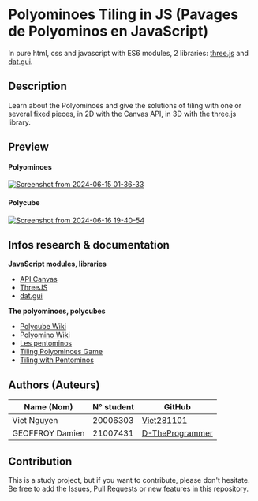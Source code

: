 # Polyominoes Tiling in JS (Pavages de Polyominos en JavaScript)

In pure html, css and javascript with ES6 modules, 2 libraries: [three.js](https://threejs.org/) and [dat.gui](https://github.com/dataarts/dat.gui).

## Description

Learn about the Polyominoes and give the solutions of tiling with one or several fixed pieces, in 2D with the Canvas API, in 3D with the three.js library.

## Preview

#### Polyominoes
[![Screenshot from 2024-06-15 01-36-33](https://github.com/Viet281101/PolyominosTiling/assets/77735678/45a08b7c-ded8-49f6-a119-1759ea16dbe9)](https://github.com/Viet281101/PolyominosTiling/wiki#polyominoes)

#### Polycube
[![Screenshot from 2024-06-16 19-40-54](https://github.com/Viet281101/PolyominosTiling/assets/77735678/af2e756a-258d-4dee-9937-b2d14fd99b30)](https://github.com/Viet281101/PolyominosTiling/wiki#polycubes)

## Infos research & documentation

**JavaScript modules, libraries**
- [API Canvas](https://developer.mozilla.org/en-US/docs/Web/API/Canvas_API)
- [ThreeJS](https://threejs.org/)
- [dat.gui](https://github.com/dataarts/dat.gui)

**The polyominoes, polycubes**
- [Polycube Wiki](https://en.wikipedia.org/wiki/Polycube)
- [Polyomino Wiki](https://en.wikipedia.org/wiki/Polyomino)
- [Les pentominos](https://www.monunivers.com/pento/)
- [Tiling Polyominoes Game](https://demonstrations.wolfram.com/TilingPolyominoesGame/)
- [Tiling with Pentominos](https://demonstrations.wolfram.com/TilingWithPentominos/)


## Authors (Auteurs)

| Name (Nom) | N° student | GitHub  |
| -------- | ------- | ---------------------------------------- |
| Viet Nguyen | 20006303 | [Viet281101](https://github.com/Viet281101) |
| GEOFFROY Damien | 21007431 | [D-TheProgrammer](https://github.com/D-TheProgrammer) |


## Contribution

This is a study project, but if you want to contribute, please don't hesitate.
Be free to add the Issues, Pull Requests or new features in this repository.
